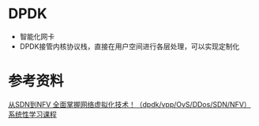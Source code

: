 # DPDK
+ 智能化网卡
+ DPDK接管内核协议栈，直接在用户空间进行各层处理，可以实现定制化




#  参考资料
[从SDN到NFV 全面掌握网络虚拟化技术！（dpdk/vpp/OvS/DDos/SDN/NFV）系统性学习课程](https://www.bilibili.com/video/BV1vL411e7Ay?p=4&vd_source=00c7bb189a105f317a347bc7d83911b5)
